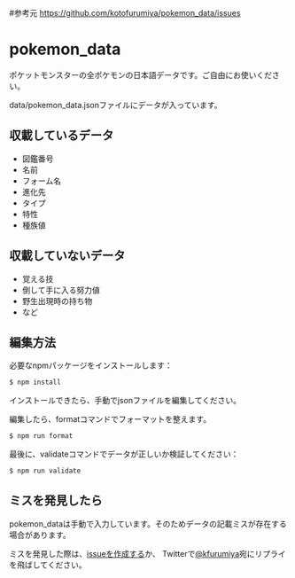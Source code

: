 #参考元
  https://github.com/kotofurumiya/pokemon_data/issues

# pokemon_data

ポケットモンスターの全ポケモンの日本語データです。ご自由にお使いください。

data/pokemon_data.jsonファイルにデータが入っています。

## 収載しているデータ

- 図鑑番号
- 名前
- フォーム名
- 進化先
- タイプ
- 特性
- 種族値

## 収載していないデータ

- 覚える技
- 倒して手に入る努力値
- 野生出現時の持ち物
- など

## 編集方法

必要なnpmパッケージをインストールします：

```bash
$ npm install
```

インストールできたら、手動でjsonファイルを編集してください。

編集したら、formatコマンドでフォーマットを整えます。

```bash
$ npm run format
```

最後に、validateコマンドでデータが正しいか検証してください：

```bash
$ npm run validate
```

## ミスを発見したら

pokemon_dataは手動で入力しています。そのためデータの記載ミスが存在する場合があります。

ミスを発見した際は、[issueを作成する](https://github.com/kotofurumiya/pokemon_data/issues)か、
Twitterで[@kfurumiya](https://twitter.com/kfurumiya)宛にリプライを飛ばしてください。